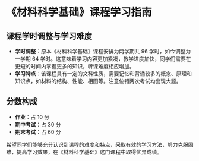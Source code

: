 # 《材料科学基础》课程学习指南

## 课程学时调整与学习难度
- **学时调整**：原本《材料科学基础》课程安排为两学期共 96 学时，如今调整为一学期 64 学时。这意味着学习内容更加紧凑，教学进度加快，同学们需要在更短的时间内掌握更多的知识，听课难度相应增加。
- **学习特点**：该课程具有一定的文科性质，需要记忆和背诵较多的概念、原理和知识点，如材料的结构、性能、相图等。注意位错两次考试均出现大题。
## 分数构成
- **作业**：占 10 分
- **期中考试**：占 30 分
- **期末考试**：占 60 分



希望同学们能够充分认识到课程的难度和特点，采取有效的学习方法，努力克服困难，提高学习效果，在《材料科学基础》这门课程中取得优异成绩。